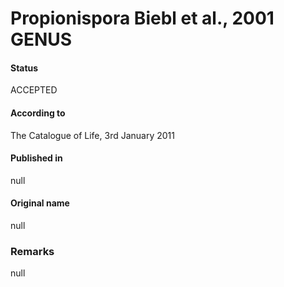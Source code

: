 Propionispora Biebl et al., 2001 GENUS
=======

#### Status
ACCEPTED

#### According to
The Catalogue of Life, 3rd January 2011

#### Published in
null

#### Original name
null

### Remarks
null